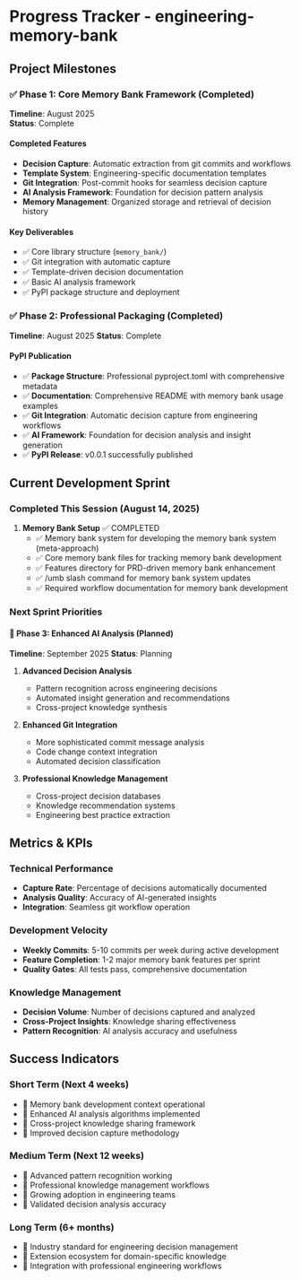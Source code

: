 # Progress Tracker - engineering-memory-bank

## Project Milestones

### ✅ Phase 1: Core Memory Bank Framework (Completed)
**Timeline**: August 2025  
**Status**: Complete

#### Completed Features
- **Decision Capture**: Automatic extraction from git commits and workflows
- **Template System**: Engineering-specific documentation templates
- **Git Integration**: Post-commit hooks for seamless decision capture
- **AI Analysis Framework**: Foundation for decision pattern analysis
- **Memory Management**: Organized storage and retrieval of decision history

#### Key Deliverables
- ✅ Core library structure (`memory_bank/`)
- ✅ Git integration with automatic capture
- ✅ Template-driven decision documentation
- ✅ Basic AI analysis framework
- ✅ PyPI package structure and deployment

### ✅ Phase 2: Professional Packaging (Completed)
**Timeline**: August 2025
**Status**: Complete

#### PyPI Publication
- ✅ **Package Structure**: Professional pyproject.toml with comprehensive metadata
- ✅ **Documentation**: Comprehensive README with memory bank usage examples
- ✅ **Git Integration**: Automatic decision capture from engineering workflows
- ✅ **AI Framework**: Foundation for decision analysis and insight generation
- ✅ **PyPI Release**: v0.0.1 successfully published

## Current Development Sprint

### Completed This Session (August 14, 2025)
1. **Memory Bank Setup** ✅ COMPLETED
   - ✅ Memory bank system for developing the memory bank system (meta-approach)
   - ✅ Core memory bank files for tracking memory bank development
   - ✅ Features directory for PRD-driven memory bank enhancement
   - ✅ /umb slash command for memory bank system updates
   - ✅ Required workflow documentation for memory bank development

### Next Sprint Priorities

#### 🔄 Phase 3: Enhanced AI Analysis (Planned)
**Timeline**: September 2025
**Status**: Planning

1. **Advanced Decision Analysis**
   - Pattern recognition across engineering decisions
   - Automated insight generation and recommendations
   - Cross-project knowledge synthesis

2. **Enhanced Git Integration**
   - More sophisticated commit message analysis
   - Code change context integration
   - Automated decision classification

3. **Professional Knowledge Management**
   - Cross-project decision databases
   - Knowledge recommendation systems
   - Engineering best practice extraction

## Metrics & KPIs

### Technical Performance
- **Capture Rate**: Percentage of decisions automatically documented
- **Analysis Quality**: Accuracy of AI-generated insights
- **Integration**: Seamless git workflow operation

### Development Velocity
- **Weekly Commits**: 5-10 commits per week during active development
- **Feature Completion**: 1-2 major memory bank features per sprint
- **Quality Gates**: All tests pass, comprehensive documentation

### Knowledge Management
- **Decision Volume**: Number of decisions captured and analyzed
- **Cross-Project Insights**: Knowledge sharing effectiveness
- **Pattern Recognition**: AI analysis accuracy and usefulness

## Success Indicators

### Short Term (Next 4 weeks)
- 🎯 Memory bank development context operational
- 🎯 Enhanced AI analysis algorithms implemented
- 🎯 Cross-project knowledge sharing framework
- 🎯 Improved decision capture methodology

### Medium Term (Next 12 weeks)
- 🎯 Advanced pattern recognition working
- 🎯 Professional knowledge management workflows
- 🎯 Growing adoption in engineering teams
- 🎯 Validated decision analysis accuracy

### Long Term (6+ months)
- 🎯 Industry standard for engineering decision management
- 🎯 Extension ecosystem for domain-specific knowledge
- 🎯 Integration with professional engineering workflows